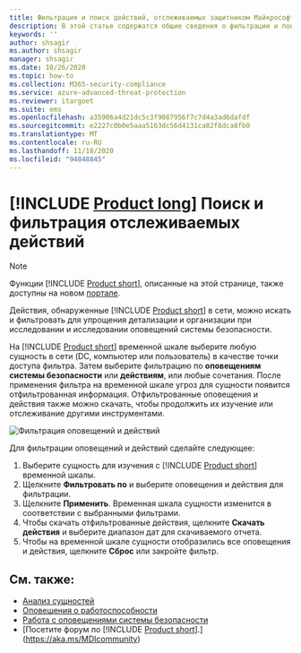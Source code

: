 ```yaml
---
title: Фильтрация и поиск действий, отслеживаемых защитником Майкрософт для операций идентификации
description: В этой статье содержатся общие сведения о фильтрации и поиске отслеживаемых действий с помощью защитника Майкрософт для идентификации.
keywords: ''
author: shsagir
ms.author: shsagir
manager: shsagir
ms.date: 10/26/2020
ms.topic: how-to
ms.collection: M365-security-compliance
ms.service: azure-advanced-threat-protection
ms.reviewer: itargoet
ms.suite: ems
ms.openlocfilehash: a35906a4d21dc5c3f9087956f7c7d4a3ad6dafdf
ms.sourcegitcommit: e2227c0b0e5aaa5163dc56d4131ca82f8dca8fb0
ms.translationtype: MT
ms.contentlocale: ru-RU
ms.lasthandoff: 11/18/2020
ms.locfileid: "94848845"
---
```

# <a name="product-long-monitored-activities-search-and-filter"></a>[!INCLUDE [Product long](includes/product-long.md)] Поиск и фильтрация отслеживаемых действий

> [!NOTE]
> Функции [!INCLUDE [Product short](includes/product-short.md)], описанные на этой странице, также доступны на новом [портале](https://portal.cloudappsecurity.com).

Действия, обнаруженные [!INCLUDE [Product short](includes/product-short.md)] в сети, можно искать и фильтровать для упрощения детализации и организации при исследовании и исследовании оповещений системы безопасности.

На [!INCLUDE [Product short](includes/product-short.md)] временной шкале выберите любую сущность в сети (DC, компьютер или пользователь) в качестве точки доступа фильтра. Затем выберите фильтрацию по **оповещениям системы безопасности** или **действиям**, или любые сочетания. После применения фильтра на временной шкале угроз для сущности появится отфильтрованная информация. Отфильтрованные оповещения и действия также можно скачать, чтобы продолжить их изучение или отслеживание другими инструментами.

![Фильтрация оповещений и действий](media/activities-filter.png)

Для фильтрации оповещений и действий сделайте следующее:

 1. Выберите сущность для изучения с [!INCLUDE [Product short](includes/product-short.md)] временной шкалы.
 2. Щелкните **Фильтровать по** и выберите оповещения и действия для фильтрации.
 3. Щелкните **Применить**. Временная шкала сущности изменится в соответствии с выбранными фильтрами.
 4. Чтобы скачать отфильтрованные действия, щелкните **Скачать действия** и выберите диапазон дат для скачиваемого отчета.
 5. Чтобы на временной шкале сущности отобразились все оповещения и действия, щелкните **Сброс** или закройте фильтр.

## <a name="see-also"></a>См. также:

- [Анализ сущностей](investigate-entity.md)
- [Оповещения о работоспособности](health-alerts.md)
- [Работа с оповещениями системы безопасности](working-with-suspicious-activities.md)
- [Посетите форум по [!INCLUDE [Product short](includes/product-short.md)].](https://aka.ms/MDIcommunity)
